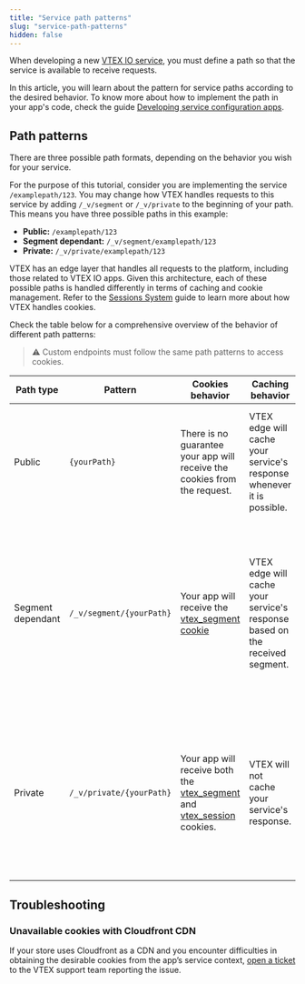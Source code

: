 ```yaml
---
title: "Service path patterns"
slug: "service-path-patterns"
hidden: false
---
```


When developing a new [VTEX IO service](https://developers.vtex.com/docs/guides/vtex-io-documentation-service), you must define a path so that the service is available to receive requests.


In this article, you will learn about the pattern for service paths according to the desired behavior. To know more about how to implement the path in your app's code, check the guide [Developing service configuration apps](https://developers.vtex.com/docs/guides/vtex-io-documentation-developing-service-configuration-apps).


## Path patterns


There are three possible path formats, depending on the behavior you wish for your service.


For the purpose of this tutorial, consider you are implementing the service `/examplepath/123`. You may change how VTEX handles requests to this service by adding `/_v/segment` or `/_v/private` to the beginning of your path. This means you have three possible paths in this example:


- **Public:** `/examplepath/123`
- **Segment dependant:** `/_v/segment/examplepath/123`
- **Private:** `/_v/private/examplepath/123`


VTEX has an edge layer that handles all requests to the platform, including those related to VTEX IO apps. Given this architecture, each of these possible paths is handled differently in terms of caching and cookie management. Refer to the [Sessions System](https://developers.vtex.com/docs/guides/sessions-system-overview) guide to learn more about how VTEX handles cookies.

Check the table below for a comprehensive overview of the behavior of different path patterns:

>⚠️ Custom endpoints must follow the same path patterns to access cookies.

| **Path type**     | **Pattern**              | **Cookies behavior**                                                                                                                                                                                                                                | **Caching behavior**                                                        | **Example use case**                                                                                                                             |
|-------------------|--------------------------|-----------------------------------------------------------------------------------------------------------------------------------------------------------------------------------------------------------------------------------------------------|-----------------------------------------------------------------------------|--------------------------------------------------------------------------------------------------------------------------------------------------|
| Public            | `{yourPath}`             | There is no guarantee your app will receive the cookies from the request.                                                                                                                                                                           | VTEX edge will cache your service's response whenever it is possible.       | Retrieving information that does not vary according to user or segment, such as product images.                                                  |
| Segment dependant | `/_v/segment/{yourPath}` | Your app will receive the [vtex_segment cookie](https://developers.vtex.com/docs/guides/sessions-system-overview#cookie-vtexsegment)                                                                                                                | VTEX edge will cache your service's response based on the received segment. | Retrieving information that may change depending on the segment. For instance, applying promotions according to the shopper's selected currency. |
| Private           | `/_v/private/{yourPath}` | Your app will receive both the [vtex_segment](https://developers.vtex.com/docs/guides/sessions-system-overview#cookie-vtexsegment) and [vtex_session](https://developers.vtex.com/docs/guides/sessions-system-overview#cookie-vtexsession) cookies. | VTEX will not cache your service's response.                                | Retrieving information depending on the shopper identity or specific session, such as the shopper's order history or registered addresses.       |

## Troubleshooting

### Unavailable cookies with Cloudfront CDN

If your store uses Cloudfront as a CDN and you encounter difficulties in obtaining the desirable cookies from the app’s service context, [open a ticket](https://help.vtex.com/en/tutorial/opening-tickets-to-vtex-support--16yOEqpO32UQYygSmMSSAM) to the VTEX support team reporting the issue.
